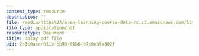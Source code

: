```yaml
---
content_type: resource
description: ''
file: /media/https%3A/open-learning-course-data-rc.s3.amazonaws.com/15-071-the-analytics-edge-spring-2017/2c3c0aecb11beb9301b6b9c0e0fa802f_4bsc1II5KK0.pdf
file_type: application/pdf
resourcetype: Document
title: 3play pdf file
uid: 2c3c0aec-b11b-eb93-01b6-b9c0e0fa802f
---
```

